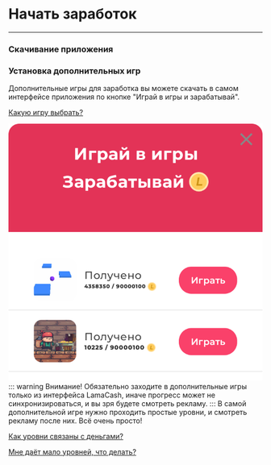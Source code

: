# Начать заработок
---
### Скачивание приложения

<CustomLinkComponent href="https://play.google.com/store/apps/details?id=com.joyreward.lamacash" title="Ссылка на скачивание (клик)" />

### Установка дополнительных игр

Дополнительные игры для заработка вы можете скачать в самом интерфейсе приложения по кнопке "Играй в игры и зарабатывай".

 [Какую игру выбрать?](/advice#игра-недели)
 
![](start/down1.png)
::: warning Внимание!
Обязательно заходите в дополнительные игры только из интерфейса LamaCash, иначе прогресс может не синхронизироваться, и вы зря будете смотреть рекламу.
:::
В самой дополнительной игре нужно проходить простые уровни, и смотреть рекламу после них. Всё очень просто!

[Как уровни связаны с деньгами?](/info#уровни)

[Мне даёт мало уровней, что делать?](/advice#увеличение-заработка)
